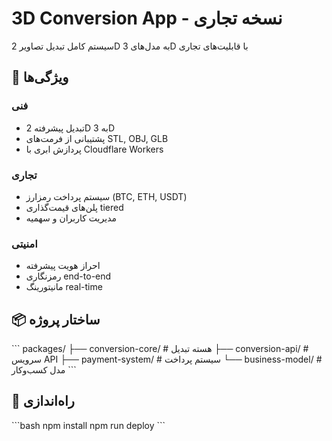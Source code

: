 # 3D Conversion App - نسخه تجاری

سیستم کامل تبدیل تصاویر 2D به مدل‌های 3D با قابلیت‌های تجاری

## 🚀 ویژگی‌ها

### فنی
- تبدیل پیشرفته 2D به 3D
- پشتیبانی از فرمت‌های STL, OBJ, GLB
- پردازش ابری با Cloudflare Workers

### تجاری  
- سیستم پرداخت رمزارز (BTC, ETH, USDT)
- پلن‌های قیمت‌گذاری tiered
- مدیریت کاربران و سهمیه

### امنیتی
- احراز هویت پیشرفته
- رمزنگاری end-to-end
- مانیتورینگ real-time

## 📦 ساختار پروژه

\`\`\`
packages/
├── conversion-core/     # هسته تبدیل
├── conversion-api/      # سرویس API
├── payment-system/      # سیستم پرداخت
└── business-model/      # مدل کسب‌وکار
\`\`\`

## 🎯 راه‌اندازی

\`\`\`bash
npm install
npm run deploy
\`\`\`

